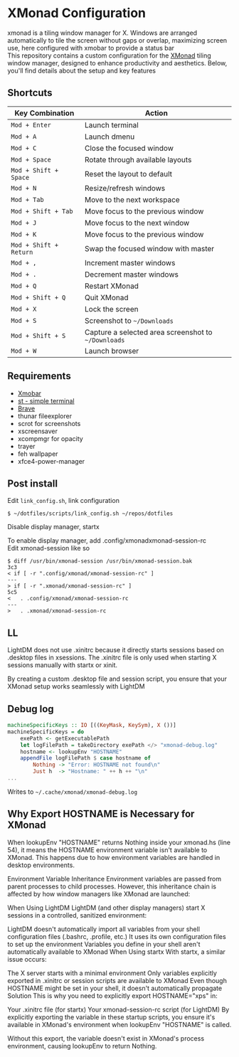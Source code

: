 # XMonad Configuration

xmonad is a tiling window manager for X. Windows are arranged automatically to tile the screen without gaps or overlap, maximizing screen use, here configured with xmobar to provide a status bar  
This repository contains a custom configuration for the [XMonad](https://xmonad.org/) tiling window manager, designed to enhance productivity and aesthetics. Below, you'll find details about the setup and key features



## Shortcuts

| Key Combination       | Action                                 |
|------------------------|----------------------------------------|
| `Mod + Enter`          | Launch terminal                       |
| `Mod + A`              | Launch dmenu                          |
| `Mod + C`              | Close the focused window              |
| `Mod + Space`          | Rotate through available layouts      |
| `Mod + Shift + Space`  | Reset the layout to default           |
| `Mod + N`              | Resize/refresh windows                |
| `Mod + Tab`            | Move to the next workspace            |
| `Mod + Shift + Tab`    | Move focus to the previous window     |
| `Mod + J`              | Move focus to the next window         |
| `Mod + K`              | Move focus to the previous window     |
| `Mod + Shift + Return` | Swap the focused window with master   |
| `Mod + ,`              | Increment master windows              |
| `Mod + .`              | Decrement master windows              |
| `Mod + Q`              | Restart XMonad                        |
| `Mod + Shift + Q`      | Quit XMonad                           |
| `Mod + X`              | Lock the screen                       |
| `Mod + S`              | Screenshot to `~/Downloads`           |
| `Mod + Shift + S`      | Capture a selected area screenshot to `~/Downloads` |
| `Mod + W`              | Launch browser                        |


## Requirements

- [Xmobar](https://xmobar.org/)
- [st - simple terminal](https://st.suckless.org/)
- [Brave](https://brave.com/linux/)
- thunar fileexplorer
- scrot for screenshots
- xscreensaver
- xcompmgr for opacity
- trayer
- feh wallpaper
- xfce4-power-manager


## Post install

Edit ```link_config.sh```, link configuration
```
$ ~/dotfiles/scripts/link_config.sh ~/repos/dotfiles
```

Disable display manager, startx  

To enable display manager, add .config/xmonadxmonad-session-rc  
Edit xmonad-session like so
```
$ diff /usr/bin/xmonad-session /usr/bin/xmonad-session.bak 
3c3
< if [ -r ".config/xmonad/xmonad-session-rc" ]
---
> if [ -r ".xmonad/xmonad-session-rc" ]
5c5
<   . .config/xmonad/xmonad-session-rc
---
>   . .xmonad/xmonad-session-rc
```


## LL
LightDM does not use .xinitrc because it directly starts sessions based on .desktop files in xsessions. The .xinitrc file is only used when starting X sessions manually with startx or xinit.

By creating a custom .desktop file and session script, you ensure that your XMonad setup works seamlessly with LightDM

## Debug log
```haskell
machineSpecificKeys :: IO [((KeyMask, KeySym), X ())]
machineSpecificKeys = do
    exePath <- getExecutablePath
    let logFilePath = takeDirectory exePath </> "xmonad-debug.log"
    hostname <- lookupEnv "HOSTNAME"
    appendFile logFilePath $ case hostname of
        Nothing -> "Error: HOSTNAME not found\n"
        Just h  -> "Hostname: " ++ h ++ "\n"
...
```
Writes to ```~/.cache/xmonad/xmonad-debug.log```

## Why Export HOSTNAME is Necessary for XMonad
When lookupEnv "HOSTNAME" returns Nothing inside your xmonad.hs (line 54), it means the HOSTNAME environment variable isn't available to XMonad. This happens due to how environment variables are handled in desktop environments.

Environment Variable Inheritance
Environment variables are passed from parent processes to child processes. However, this inheritance chain is affected by how window managers like XMonad are launched:

When Using LightDM
LightDM (and other display managers) start X sessions in a controlled, sanitized environment:

LightDM doesn't automatically import all variables from your shell configuration files (.bashrc, .profile, etc.)
It uses its own configuration files to set up the environment
Variables you define in your shell aren't automatically available to XMonad
When Using startx
With startx, a similar issue occurs:

The X server starts with a minimal environment
Only variables explicitly exported in .xinitrc or session scripts are available to XMonad
Even though HOSTNAME might be set in your shell, it doesn't automatically propagate
Solution
This is why you need to explicitly export HOSTNAME="xps" in:

Your .xinitrc file (for startx)
Your xmonad-session-rc script (for LightDM)
By explicitly exporting the variable in these startup scripts, you ensure it's available in XMonad's environment when lookupEnv "HOSTNAME" is called.

Without this export, the variable doesn't exist in XMonad's process environment, causing lookupEnv to return Nothing.
